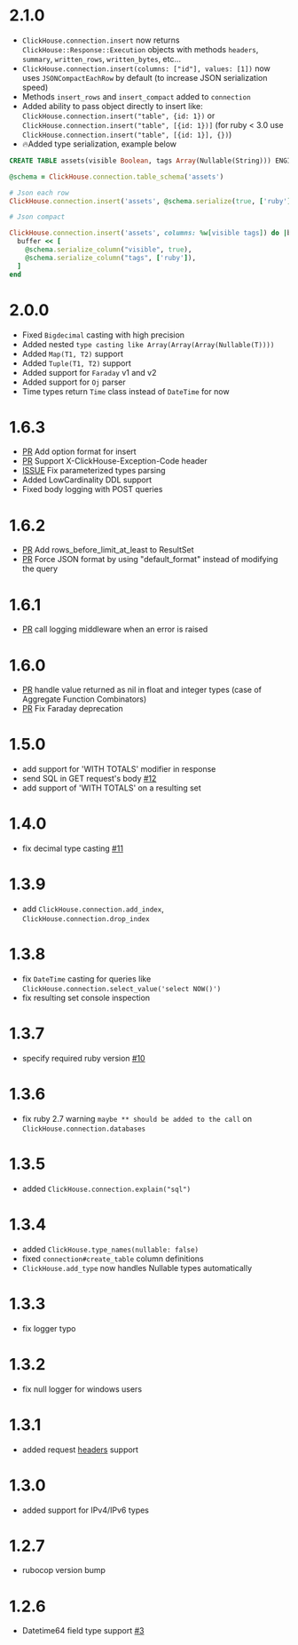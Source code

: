 # 2.1.0
* `ClickHouse.connection.insert` now returns `ClickHouse::Response::Execution` objects
  with methods `headers`, `summary`, `written_rows`, `written_bytes`, etc... 
* `ClickHouse.connection.insert(columns: ["id"], values: [1])` now uses `JSONCompactEachRow` by default
  (to increase JSON serialization speed)
* Methods `insert_rows` and `insert_compact` added to `connection`
* Added ability to pass object directly to insert like:
  `ClickHouse.connection.insert("table", {id: 1})` or
  `ClickHouse.connection.insert("table", [{id: 1})]` (for ruby < 3.0 use `ClickHouse.connection.insert("table", [{id: 1}], {})`)
* 🔥Added type serialization, example below

```sql
CREATE TABLE assets(visible Boolean, tags Array(Nullable(String))) ENGINE Memory
```

```ruby
@schema = ClickHouse.connection.table_schema('assets')

# Json each row
ClickHouse.connection.insert('assets', @schema.serialize(true, ['ruby']))

# Json compact

ClickHouse.connection.insert('assets', columns: %w[visible tags]) do |buffer|
  buffer << [
    @schema.serialize_column("visible", true),
    @schema.serialize_column("tags", ['ruby']),
  ]
end
```

# 2.0.0
* Fixed `Bigdecimal` casting with high precision
* Added nested `type casting like Array(Array(Array(Nullable(T))))`
* Added `Map(T1, T2)` support
* Added `Tuple(T1, T2)` support
* Added support for `Faraday` v1 and v2
* Added support for `Oj` parser
* Time types return `Time` class instead of `DateTime` for now

# 1.6.3
* [PR](https://github.com/shlima/click_house/pull/38) Add option format for insert
* [PR](https://github.com/shlima/click_house/pull/34) Support X-ClickHouse-Exception-Code header
* [ISSUE](https://github.com/shlima/click_house/issues/33) Fix parameterized types parsing
* Added LowCardinality DDL support
* Fixed body logging with POST queries

# 1.6.2
* [PR](https://github.com/shlima/click_house/pull/31) Add rows_before_limit_at_least to ResultSet
* [PR](https://github.com/shlima/click_house/pull/29) Force JSON format by using "default_format" instead of modifying the query

# 1.6.1
* [PR](https://github.com/shlima/click_house/pull/26) call logging middleware when an error is raised

# 1.6.0
* [PR](https://github.com/shlima/click_house/pull/19) handle value returned as nil in float and integer types (case of Aggregate Function Combinators) 
* [PR](https://github.com/shlima/click_house/pull/18) Fix Faraday deprecation

# 1.5.0
* add support for 'WITH TOTALS' modifier in response
* send SQL in GET request's body [#12](https://github.com/shlima/click_house/pull/12)
* add support of 'WITH TOTALS' on a resulting set

# 1.4.0
* fix decimal type casting [#11](https://github.com/shlima/click_house/issues/11)

# 1.3.9
* add `ClickHouse.connection.add_index`, `ClickHouse.connection.drop_index`

# 1.3.8
* fix `DateTime` casting for queries like `ClickHouse.connection.select_value('select NOW()')` 
* fix resulting set console inspection

# 1.3.7
* specify required ruby version [#10](https://github.com/shlima/click_house/issues/10)

# 1.3.6
* fix ruby 2.7 warning `maybe ** should be added to the call` on `ClickHouse.connection.databases`

# 1.3.5
* added `ClickHouse.connection.explain("sql")` 

# 1.3.4
* added `ClickHouse.type_names(nullable: false)`
* fixed `connection#create_table` column definitions
* `ClickHouse.add_type` now handles Nullable types automatically

# 1.3.3
* fix logger typo

# 1.3.2
* fix null logger for windows users

# 1.3.1
* added request [headers](https://github.com/shlima/click_house/pull/8) support

# 1.3.0
* added support for IPv4/IPv6 types

# 1.2.7
* rubocop version bump

# 1.2.6
* Datetime64 field type support [#3](https://github.com/shlima/click_house/pull/3)
